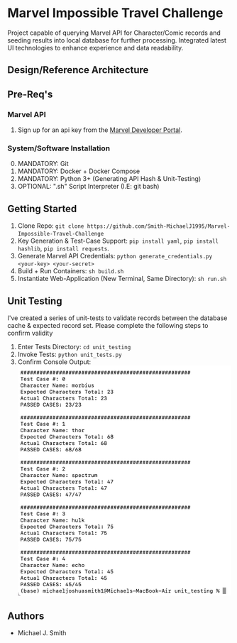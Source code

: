 # Marvel Impossible Travel Challenge
Project capable of querying Marvel API for Character/Comic records and seeding results into local database for further processing. Integrated latest UI technologies to enhance experience and data readability.

## Design/Reference Architecture

## Pre-Req's
### Marvel API
1. Sign up for an api key from the [Marvel Developer Portal](https://developer.marvel.com/).
### System/Software Installation 
0. MANDATORY: Git
1. MANDATORY: Docker + Docker Compose
2. MANDATORY: Python 3+ (Generating API Hash & Unit-Testing)
3. OPTIONAL: ".sh" Script Interpreter (I.E: git bash)

## Getting Started
1. Clone Repo: `git clone https://github.com/Smith-MichaelJ1995/Marvel-Impossible-Travel-Challenge`
2. Key Generation & Test-Case Support: `pip install yaml`, `pip install hashlib`, `pip install requests`.
3. Generate Marvel API Credentials: `python generate_credentials.py <your-key> <your-secret>`
4. Build + Run Containers: `sh build.sh`
5. Instantiate Web-Application (New Terminal, Same Directory): `sh run.sh`

## Unit Testing
I've created a series of unit-tests to validate records between the database cache & expected record set. Please complete the following steps to confirm validity
1. Enter Tests Directory: `cd unit_testing`
2. Invoke Tests: `python unit_tests.py`
3. Confirm Console Output: ![Unit Test Results](artifacts/unit-tests.png?raw=true "Unit Test Results")

## Authors
 - Michael J. Smith
